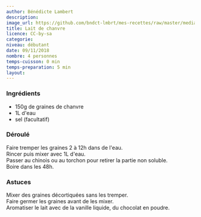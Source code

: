 ```yaml
---
author: Bénédicte Lambert
description: 
image_url: https://github.com/bndct-lmbrt/mes-recettes/raw/master/medias/lait-chanvre.jpg
title: Lait de chanvre
licence: CC-by-sa
categorie: 
niveau: débutant
date: 09/11/2018
nombre: 4 personnes
temps-cuisson: 0 min
temps-preparation: 5 min
layout: 
---
```



### Ingrédients  

* 150g de graines de chanvre
* 1L d'eau
* sel (facultatif)



### Déroulé  

Faire tremper les graines 2 à 12h dans de l'eau.  
Rincer puis mixer avec 1L d'eau.   
Passer au chinois ou au torchon pour retirer la partie non soluble.  
Boire dans les 48h.




### Astuces

Mixer des graines décortiquées sans les tremper.  
Faire germer les graines avant de les mixer.  
Aromatiser le lait avec de la vanille liquide, du chocolat en poudre.  
